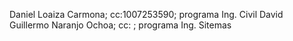 Daniel Loaiza Carmona; cc:1007253590; programa Ing. Civil
David Guillermo Naranjo Ochoa; cc: ; programa Ing. Sitemas
